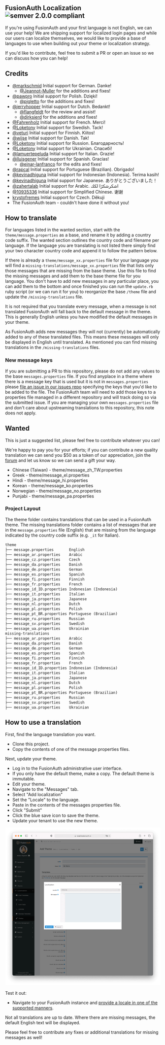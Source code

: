 ## FusionAuth Localization ![semver 2.0.0 compliant](http://img.shields.io/badge/semver-2.0.0-brightgreen.svg?style=flat-square)

If you're using FusionAuth and your first language is not English, we can use your help! We are shipping support for localized login pages and while our users can localize themselves, we would like to provide a base of languages to use when building out your theme or localization strategy.

If you'd like to contribute, feel free to submit a PR or open an issue so we can discuss how you can help!

## Credits
- [@markschmid](https://github.com/markschmid) Initial support for German. Danke!
  - [@Jeannot-Muller](https://github.com/Jeannot-Muller) for the additions and fixes!
- [@pawpro](https://github.com/pawpro) Initial support for Polish. Dzięki!
  - [@pigletto](https://github.com/pigletto) for the additions and fixes!
- [@jerryhopper](https://github.com/jerryhopper) Initial support for Dutch. Bedankt!
  - [@flangfeldt](https://github.com/flangfeldt) for the review and assist!
  - [@dirksierd](https://github.com/dirksierd) for the additions and fixes!
- [@Fahrenholz](https://github.com/Fahrenholz) Initial support for French. Merci!
- [@Loketony](https://github.com/Loketony) Initial support for Swedish. Tack!
- [@veturi](https://github.com/veturi) Initial support for Finnish. Kiitos!
- [@wijse](https://github.com/wijse) Initial support for Danish. Tak!
- [@Loketony](https://github.com/Loketony) Initial support for Russion. Благодарность!
- [@Loketony](https://github.com/Loketony) Initial support for Ukrainian. Спасибі!
- [@lamuertepeluda](https://github.com/lamuertepeluda) Initial support for Italian. Grazie!
- [@lluisgener](https://github.com/lluisgener) Initial support for Spanish. Gracias!
  - [@einar-lanfranco](https://github.com/einar-lanfranco) for the edits and fixes!
- [@rapcal](https://github.com/rapcal) Initial support for Portuguese (Brazilian). Obrigado!
- [@kevinadhiguna](https://github.com/kevinadhiguna) Initial support for Indonesian (Indonesia). Terima kasih!
- [@kevinadhiguna](https://github.com/kevinadhiguna) Initial support for Japanese. ありがとうございました！
- [@zahertalab](https://github.com/zahertalab) Initial support for Arabic. اشكرشكرًا لكك
- [@10935336](https://github.com/10935336) Initial support for Simplified Chinese. 谢谢
- [krystofremes](https://github.com/krystofremes) Initial support for Czech. Děkuji
- The FusionAuth team - couldn't have done it without you!

## How to translate

For languages listed in the wanted section, start with the `theme/message.properties` as a base, and rename it by adding a country code suffix. The wanted section outlines the country code and filename per language. If the language you are translating is not listed there simply find your two character country code and append it to follow the pattern below.

If there is already a `theme/message_xx.properties` file for your language you will find a `missing-translations/message_xx.properties` file that lists only those messages that are missing from the base theme. Use this file to find the missing messages and add them to the base theme file for you language. You don't have to add new messages in any particular place, you can add them to the bottom and once finished you can run the `update.rb` ruby script (or we can run it for you) to reorganize the base `/theme` file and update the `/missing-translations` file.

It is not required that you translate every message, when a message is not translated FusionAuth will fall back to the default message in the theme. This is generally English unless you have modified the default messages in your theme.

As FusionAuth adds new messages they will not (currently) be automatically added to any of these translated files. This means these messages will only be displayed in English until translated. As mentioned you can find missing translations in the `/missing-translations` files.

### New message keys

If you are submitting a PR to this repository, please do not add any values to the base `messages.properties` file. If you find anyplace in a theme where there is a message key that is used but it is not in `messages.properties` please [file an issue in our issues repo](https://github.com/fusionauth/fusionauth-issues/issues) specifying the keys that you'd like to be added to the file. The FusionAuth team will need to add those keys to a properties file managed in a different repository and will track doing so via the submitted issue. If you are managing your own `messages.properties` file and don't care about upstreaming translations to this repository, this note does not apply.

## Wanted

This is just a suggested list, please feel free to contribute whatever you can!

We're happy to pay you for your efforts; if you can contribute a new quality translation we can send you $50 as a token of our appreciation, join the [forum](https://fusionauth.io/community/forum/) and let us know so we can send a gift your way.

- Chinese (Taiwan) - theme/message_zh_TW.properties
- Greek - theme/message_el.properties
- Hindi - theme/message_hi.properties
- Korean - theme/message_ko.properties
- Norwegian - theme/message_no.properties
- Punjabi - theme/message_pa.properties

### Project Layout

The theme folder contains translations that can be used in a FusionAuth theme. The missing translations folder contains a list of messages that are in the `message.properties` file (English) that are missing from the language indicated by the country code suffix (e.g. `_it` for Italian).

```
theme
├── message.properties       English
├── message_ar.properties    Arabic
├── message_cz.properties    Czech
├── message_da.properties    Danish
├── message_de.properties    German
├── message_es.properties    Spanish
├── message_fi.properties    Finnish
├── message_fr.properties    French
├── message_id_ID.properties Indonesian (Indonesia)
├── message_it.properties    Italian
├── message_ja.properties    Japanese
├── message_nl.properties    Dutch
├── message_pl.properties    Polish
├── message_pt_BR.properties Portuguese (Brazilian)
├── message_ru.properties    Russian
├── message_sv.properties    Swedish
├── message_ua.properties    Ukrainian
missing-translations
├── message_ar.properties    Arabic
├── message_da.properties    Danish
├── message_de.properties    German
├── message_es.properties    Spanish
├── message_fi.properties    Finnish
├── message_fr.properties    French
├── message_id_ID.properties Indonesian (Indonesia)
├── message_it.properties    Italian
├── message_ja.properties    Japanese
├── message_nl.properties    Dutch
├── message_pl.properties    Polish
├── message_pt_BR.properties Portuguese (Brazilian)
├── message_ru.properties    Russian
├── message_sv.properties    Swedish
├── message_ua.properties    Ukrainian
```

## How to use a translation

First, find the language translation you want.

* Clone this project. 
* Copy the contents of one of the message properties files.

Next, update your theme.

* Log in to the FusionAuth administrative user interface.
* If you only have the default theme, make a copy. The default theme is immutable.
* Edit your theme. 
* Navigate to the "Messages" tab.
* Select "Add localization"
* Set the "Locale" to the language.
* Paste in the contents of the messages properties file.
* Click "Submit"
* Click the blue save icon to save the theme.
* Update your tenant to use the new theme.

![Editing a theme to add localization](/images/theme-editing.png)

Test it out:

* Navigate to your FusionAuth instance and [provide a locale in one of the supported manners](https://fusionauth.io/docs/v1/tech/core-concepts/localization-and-internationalization/#hosted-login-pages).

Not all translations are up to date. Where there are missing messages, the default English text will be displayed.

Please feel free to contribute any fixes or additional translations for missing messages as well!
